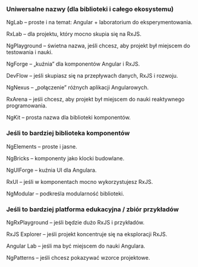 ### Uniwersalne nazwy (dla biblioteki i całego ekosystemu)

NgLab – proste i na temat: Angular + laboratorium do eksperymentowania.

RxLab – dla projektu, który mocno skupia się na RxJS.

NgPlayground – świetna nazwa, jeśli chcesz, aby projekt był miejscem do testowania i nauki.

NgForge – „kuźnia” dla komponentów Angular i RxJS.

DevFlow – jeśli skupiasz się na przepływach danych, RxJS i rozwoju.

NgNexus – „połączenie” różnych aplikacji Angularowych.

RxArena – jeśli chcesz, aby projekt był miejscem do nauki reaktywnego programowania.

NgKit – prosta nazwa dla biblioteki komponentów.


### Jeśli to bardziej biblioteka komponentów

NgElements – proste i jasne.

NgBricks – komponenty jako klocki budowlane.

NgUIForge – kuźnia UI dla Angulara.

RxUI – jeśli w komponentach mocno wykorzystujesz RxJS.

NgModular – podkreśla modularność biblioteki.

### Jeśli to bardziej platforma edukacyjna / zbiór przykładów

NgRxPlayground – jeśli będzie dużo RxJS i przykładów.

RxJS Explorer – jeśli projekt koncentruje się na eksploracji RxJS.

Angular Lab – jeśli ma być miejscem do nauki Angulara.

NgPatterns – jeśli chcesz pokazywać wzorce projektowe.
